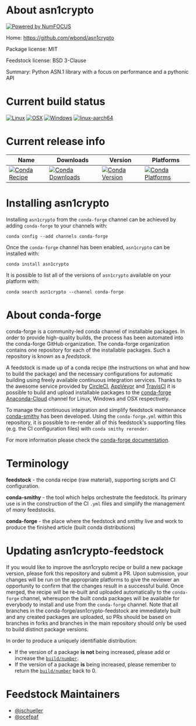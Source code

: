 About asn1crypto
================

[![Powered by NumFOCUS](https://img.shields.io/badge/powered%20by-NumFOCUS-orange.svg?style=flat&colorA=E1523D&colorB=007D8A)](http://numfocus.org)

Home: https://github.com/wbond/asn1crypto

Package license: MIT

Feedstock license: BSD 3-Clause

Summary: Python ASN.1 library with a focus on performance and a pythonic API



Current build status
====================

[![Linux](https://img.shields.io/circleci/project/github/conda-forge/asn1crypto-feedstock/master.svg?label=Linux)](https://circleci.com/gh/conda-forge/asn1crypto-feedstock)
[![OSX](https://img.shields.io/travis/conda-forge/asn1crypto-feedstock/master.svg?label=macOS)](https://travis-ci.org/conda-forge/asn1crypto-feedstock)
[![Windows](https://img.shields.io/appveyor/ci/conda-forge/asn1crypto-feedstock/master.svg?label=Windows)](https://ci.appveyor.com/project/conda-forge/asn1crypto-feedstock/branch/master)
[![linux-aarch64](https://img.shields.io/shippable/5c3290d4c05bae0700d319ce/aarch64.svg?label=linux-aarch64)](https://app.shippable.com/github/Archiconda/asn1crypto-feedstock)

Current release info
====================

| Name | Downloads | Version | Platforms |
| --- | --- | --- | --- |
| [![Conda Recipe](https://img.shields.io/badge/recipe-asn1crypto-green.svg)](https://anaconda.org/conda-forge/asn1crypto) | [![Conda Downloads](https://img.shields.io/conda/dn/conda-forge/asn1crypto.svg)](https://anaconda.org/conda-forge/asn1crypto) | [![Conda Version](https://img.shields.io/conda/vn/conda-forge/asn1crypto.svg)](https://anaconda.org/conda-forge/asn1crypto) | [![Conda Platforms](https://img.shields.io/conda/pn/conda-forge/asn1crypto.svg)](https://anaconda.org/conda-forge/asn1crypto) |

Installing asn1crypto
=====================

Installing `asn1crypto` from the `conda-forge` channel can be achieved by adding `conda-forge` to your channels with:

```
conda config --add channels conda-forge
```

Once the `conda-forge` channel has been enabled, `asn1crypto` can be installed with:

```
conda install asn1crypto
```

It is possible to list all of the versions of `asn1crypto` available on your platform with:

```
conda search asn1crypto --channel conda-forge
```


About conda-forge
=================

conda-forge is a community-led conda channel of installable packages.
In order to provide high-quality builds, the process has been automated into the
conda-forge GitHub organization. The conda-forge organization contains one repository
for each of the installable packages. Such a repository is known as a *feedstock*.

A feedstock is made up of a conda recipe (the instructions on what and how to build
the package) and the necessary configurations for automatic building using freely
available continuous integration services. Thanks to the awesome service provided by
[CircleCI](https://circleci.com/), [AppVeyor](https://www.appveyor.com/)
and [TravisCI](https://travis-ci.org/) it is possible to build and upload installable
packages to the [conda-forge](https://anaconda.org/conda-forge)
[Anaconda-Cloud](https://anaconda.org/) channel for Linux, Windows and OSX respectively.

To manage the continuous integration and simplify feedstock maintenance
[conda-smithy](https://github.com/conda-forge/conda-smithy) has been developed.
Using the ``conda-forge.yml`` within this repository, it is possible to re-render all of
this feedstock's supporting files (e.g. the CI configuration files) with ``conda smithy rerender``.

For more information please check the [conda-forge documentation](https://conda-forge.org/docs/).

Terminology
===========

**feedstock** - the conda recipe (raw material), supporting scripts and CI configuration.

**conda-smithy** - the tool which helps orchestrate the feedstock.
                   Its primary use is in the construction of the CI ``.yml`` files
                   and simplify the management of *many* feedstocks.

**conda-forge** - the place where the feedstock and smithy live and work to
                  produce the finished article (built conda distributions)


Updating asn1crypto-feedstock
=============================

If you would like to improve the asn1crypto recipe or build a new
package version, please fork this repository and submit a PR. Upon submission,
your changes will be run on the appropriate platforms to give the reviewer an
opportunity to confirm that the changes result in a successful build. Once
merged, the recipe will be re-built and uploaded automatically to the
`conda-forge` channel, whereupon the built conda packages will be available for
everybody to install and use from the `conda-forge` channel.
Note that all branches in the conda-forge/asn1crypto-feedstock are
immediately built and any created packages are uploaded, so PRs should be based
on branches in forks and branches in the main repository should only be used to
build distinct package versions.

In order to produce a uniquely identifiable distribution:
 * If the version of a package **is not** being increased, please add or increase
   the [``build/number``](https://conda.io/docs/user-guide/tasks/build-packages/define-metadata.html#build-number-and-string).
 * If the version of a package **is** being increased, please remember to return
   the [``build/number``](https://conda.io/docs/user-guide/tasks/build-packages/define-metadata.html#build-number-and-string)
   back to 0.

Feedstock Maintainers
=====================

* [@jschueller](https://github.com/jschueller/)
* [@ocefpaf](https://github.com/ocefpaf/)

